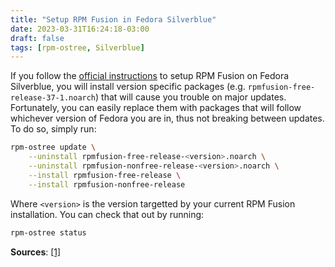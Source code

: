 ```yaml
---
title: "Setup RPM Fusion in Fedora Silverblue"
date: 2023-03-31T16:24:18-03:00
draft: false
tags: [rpm-ostree, Silverblue]
---
```


If you follow the [official instructions](https://rpmfusion.org/Configuration)
to setup RPM Fusion on Fedora Silverblue, you will install version specific
packages (e.g. `rpmfusion-free-release-37-1.noarch`) that will cause you
trouble on major updates. Fortunately, you can easily replace them with
packages that will follow whichever version of Fedora you are in, thus not
breaking between updates. To do so, simply run:

```bash
rpm-ostree update \
    --uninstall rpmfusion-free-release-<version>.noarch \
    --uninstall rpmfusion-nonfree-release-<version>.noarch \
    --install rpmfusion-free-release \
    --install rpmfusion-nonfree-release
```

Where `<version>` is the version targetted by your current RPM Fusion
installation. You can check that out by running:

```bash
rpm-ostree status
```

**Sources**:
[\[1\]](https://discussion.fedoraproject.org/t/simplifying-updates-for-rpm-fusion-packages-and-other-packages-shipping-their-own-rpm-repos/30364)

